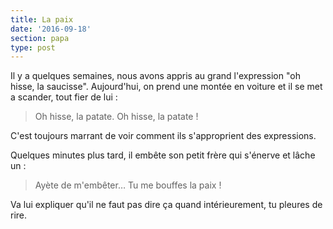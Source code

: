 ```yaml
---
title: La paix
date: '2016-09-18'
section: papa
type: post
---
```


Il y a quelques semaines, nous avons appris au grand l'expression "oh hisse, la saucisse". Aujourd'hui, on prend une montée en voiture et il se met a scander, tout fier de lui :

> Oh hisse, la patate. Oh hisse, la patate !

C'est toujours marrant de voir comment ils s'approprient des expressions.

Quelques minutes plus tard, il embête son petit frère qui s'énerve et lâche un :

> Ayète de m'embêter… Tu me bouffes la paix !

Va lui expliquer qu'il ne faut pas dire ça quand intérieurement, tu pleures de rire.
